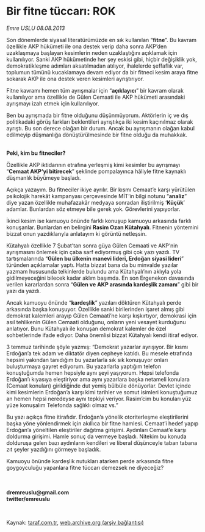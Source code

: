 # Bir fitne tüccarı: ROK

*Emre USLU 08.08.2013*

<div class="yazi"><p>Son dönemlerde siyasal literatürümüzde en sık kullanılan “<strong>fitne</strong>”.
 Bu kavram özellikle AKP hükümeti ile ona destek verip daha sonra 
AKP’den uzaklaşmaya başlayan kesimlerin neden uzaklaştığını açıklamak 
için kullanılıyor. Sanki AKP hükümetinde her şey eskisi gibi, hiçbir 
değişiklik yok, demokratikleşme adımları aksatılmadan atılıyor, 
ihalelerde şeffaflık var, toplumun tümünü kucaklamaya devam ediyor da 
bir fitneci kesim araya fitne sokarak AKP ile ona destek veren kesimleri
 ayrıştırıyor.</p><p>Fitne kavramı hemen tüm ayrışmalar için “<strong>açıklayıcı</strong>”
 bir kavram olarak kullanılıyor ama özellikle de Gülen Cemaati ile AKP 
hükümeti arasındaki ayrışmayı izah etmek için kullanılıyor.</p><p>Ben
 bu ayrışmada bir fitne olduğunu düşünmüyorum. Aktörlerin iç ve dış 
politikadaki görüş farkları beklentileri ayrıştıkça iki kesim kaçınılmaz
 olarak ayrıştı. Bu son derece olağan bir durum. Ancak bu ayrışmanın 
olağan kabul edilmeyip düşmanlığa dönüştürülmesinde bir fitne olduğu da 
muhakkak.</p><p><strong><br/>Peki, kim bu fitneciler?</strong></p><p>Özellikle AKP iktidarının etrafına yerleşmiş kimi kesimler bu ayrışmayı “<strong>Cemaat AKP’yi bitirecek</strong>” şeklinde pompalayınca hâliyle fitne kaynaklı düşmanlık büyümeye başladı.</p><p>Açıkça
 yazayım. Bu fitneciler ikiye ayrılır. Bir kısmı Cemaat’e karşı 
yürütülen psikolojik harekât kampanyası çerçevesinde MİT’in bilgi notunu
 “<strong>analiz</strong>” diye yazan özellikle muhafazakâr medyaya sonradan iliştirilmiş ‘<strong>Küçük</strong>’ adamlar. Bunlardan söz etmeye bile gerek yok. Görevlerini yapıyorlar.</p><p>İkinci kesim ise kamuoyu önünde farklı konuşup kamuoyu arkasında farklı konuşanlar. Bunlardan en belirgini <strong>Rasim Ozan Kütahyalı</strong>. Fitnenin yöntemini bizzat onun yazdıklarıyla anlatayım ki görüntü netleşsin.</p><p>Kütahyalı
 özellikle 7 Şubat’tan sonra güya Gülen Cemaati ve AKP’nin ayrışmasını 
önlemek için çaba sarf ediyormuş gibi çok yazı yazdı. TV tartışmalarında
 “<strong>Gülen bu ülkenin manevi lideri, Erdoğan siyasi lideri</strong>”
 türünden açıklamalar yaptı. Hatta bizzat bana da bu minvalde yazılar 
yazmam hususunda telkinlerde bulundu ama Kütahyalı’nın aklıyla yola 
gidilmeyeceğini bilecek kadar aklım başımda. En son Ergenekon davasında 
verilen kararlardan sonra “<strong>Gülen ve AKP arasında kardeşlik zamanı</strong>” gibi bir yazı da yazdı.</p><p>Ancak kamuoyu önünde “<strong>kardeşlik</strong>”
 yazıları döktüren Kütahyalı perde arkasında başka konuşuyor. Özellikle 
sanki birilerinden işaret almış gibi demokrat kalemleri arayıp Gülen 
Cemaati’ne karşı kışkırtıyor, demokrasi için asıl tehlikenin Gülen 
Cemaati olduğunu, onların yeni vesayet kurduğunu anlatıyor. Bunu 
Kütahyalı ile konuşan demokrat kalemler de özel sohbetlerinde ifade 
ediyor. Daha önemlisi bizzat Kütahyalı kendi itiraf ediyor.</p><p>3 temmuz tarihinde şöyle yazmış: “Demokrat
 yazarlar ayrışıyor. Bir kısmı Erdoğan’a tek adam ve diktatör diyen 
cepheye katıldı. Bu mesele etrafında hepsini yakından tanıdığım bu 
yazarlarla sık sık konuşuyor onları buluşturmaya gayret ediyorum. Bu 
yazarlarla yaptığım telefon konuştuğumda hemen hepsiyle aynı şeyi 
yaşıyorum. Hepsi telefonda Erdoğan’ı kıyasıya eleştiriyor ama aynı 
yazarlara başka netameli konulara (Cemaat konuları) 
girildiğinde dut yemiş bülbüle dönüyorlar. Devlet içinde kimi kesimlerin
 Erdoğan’a karşı kimi tarihler ve somut isimleri konuştuğumuz an hemen 
hepsi neredeyse aynı tepkiyi veriyor. Rasim’cim bu konuları yüz yüze 
konuşalım Telefonda sağlıklı olmaz vs.”</p><p>Bu yazı açıkça 
fitne itirafıdır. Erdoğan’a yönelik otoriterleşme eleştirilerini başka 
yöne yönlendirmek için akıllıca bir fitne hamlesi. Cemaat’i hedef yapıp 
Erdoğan’a yöneltilen eleştiriler dağıtma girişimi. Aydınları Cemaat’e 
karşı doldurma girişimi. Hamle sonuç da vermeye başladı. Nitekim bu 
konuda dolduruşa gelen bazı aydınların kendileri ve liberal düşünceyle 
taban tabana zıt şeyler yazdığını görmeye başladık.</p><p>Kamuoyu önünde kardeşlik nutukları atarken perde arkasında fitne goygoyculuğu yapanlara fitne tüccarı demezsek ne diyeceğiz?</p><p><strong><br/><br/>dremreuslu@gmail.com<br/>twitter/emreuslu</strong></p><p><strong><br/></strong></p>
</div>

Kaynak: [taraf.com.tr](m), [web.archive.org (arşiv bağlantısı)](http://web.archive.org/web/20130811080824/http://taraf.com.tr:80/emre-uslu-2/makale-bir-fitne-tuccari-rok.htm)
